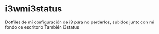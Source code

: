# i3wmi3status
Dotfiles de mí configuración de i3 para no perderlos, subidos junto con mi fondo de escritorio 
También i3status
